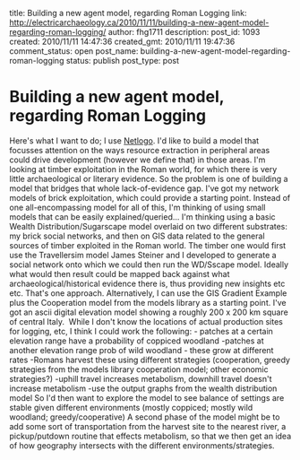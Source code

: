 title: Building a new agent model, regarding Roman Logging
link: http://electricarchaeology.ca/2010/11/11/building-a-new-agent-model-regarding-roman-logging/
author: fhg1711
description: 
post_id: 1093
created: 2010/11/11 14:47:36
created_gmt: 2010/11/11 19:47:36
comment_status: open
post_name: building-a-new-agent-model-regarding-roman-logging
status: publish
post_type: post

# Building a new agent model, regarding Roman Logging

Here's what I want to do; I use [Netlogo](http://ccl.northwestern.edu/netlogo/). I'd like to build a model that focusses attention on the ways resource extraction in peripheral areas could drive development (however we define that) in those areas. I'm looking at timber exploitation in the Roman world, for which there is very little archaeological or literary evidence. So the problem is one of building a model that bridges that whole lack-of-evidence gap. I've got my network models of brick exploitation, which could provide a starting point. Instead of one all-encompassing model for all of this, I'm thinking of using small models that can be easily explained/queried... I'm thinking using a basic Wealth Distribution/Sugarscape model overlaid on two different substrates: my brick social networks, and then on GIS data related to the general sources of timber exploited in the Roman world. The timber one would first use the Travellersim model James Steiner and I developed to generate a social network onto which we could then run the WD/Sscape model. Ideally what would then result could be mapped back against what archaeological/historical evidence there is, thus providing new insights etc etc. That's one approach. Alternatively, ﻿﻿I can use the GIS Gradient Example plus the Cooperation model from the models library as a starting point. I've got an ascii digital elevation model showing a roughly 200 x 200 km square of central Italy.  While I don't know the locations of actual production sites for logging, etc, I think I could work the following: \- patches at a certain elevation range have a probability of coppiced woodland -patches at another elevation range prob of wild woodland \- these grow at different rates -Romans harvest these using different strategies (cooperation, greedy strategies from the models library cooperation model; other economic strategies?) -uphill travel increases metabolism, downhill travel doesn't increase metabolism -use the output graphs from the wealth distribution model So I'd then want to explore the model to see balance of settings are stable given different environments (mostly coppiced; mostly wild woodland; greedy/cooperative) A second phase of the model might be to add some sort of transportation from the harvest site to the nearest river, a pickup/putdown routine that effects metabolism, so that we then get an idea of how geography intersects with the different environments/strategies.